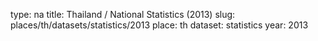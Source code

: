 type: na
title: Thailand / National Statistics (2013)
slug: places/th/datasets/statistics/2013
place: th
dataset: statistics
year: 2013
